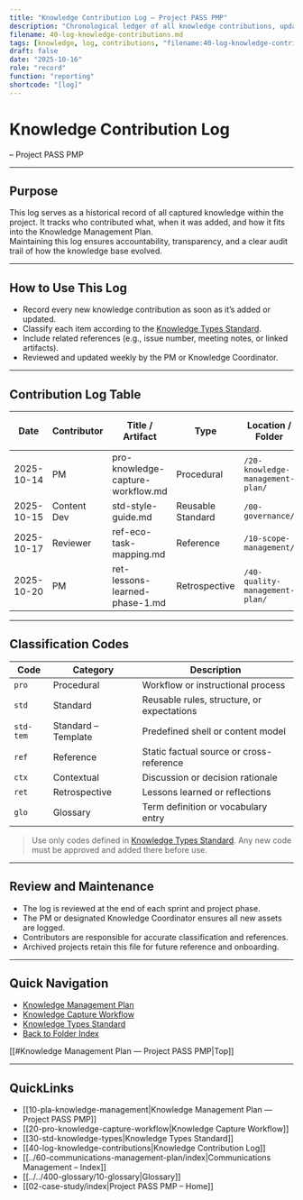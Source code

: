 ```yaml
---
title: "Knowledge Contribution Log — Project PASS PMP"
description: "Chronological ledger of all knowledge contributions, updates, and classifications used for audits and retrospectives."
filename: 40-log-knowledge-contributions.md
tags: [knowledge, log, contributions, "filename:40-log-knowledge-contributions.md"]
draft: false
date: "2025-10-16"
role: "record"
function: "reporting"
shortcode: "[log]"
---
```


# Knowledge Contribution Log
– Project PASS PMP  

---

## Purpose

This log serves as a historical record of all captured knowledge within the project. It tracks who contributed what, when it was added, and how it fits into the Knowledge Management Plan.  
Maintaining this log ensures accountability, transparency, and a clear audit trail of how the knowledge base evolved.

---

## How to Use This Log

- Record every new knowledge contribution as soon as it’s added or updated.  
- Classify each item according to the [Knowledge Types Standard](std-knowledge-types.md).  
- Include related references (e.g., issue number, meeting notes, or linked artifacts).  
- Reviewed and updated weekly by the PM or Knowledge Coordinator.

---

## Contribution Log Table

| Date | Contributor | Title / Artifact | Type | Location / Folder | Reviewed By | Linked Artifact / Note |
|------|--------------|------------------|------|--------------------|--------------|-------------------------|
| 2025-10-14 | PM | pro-knowledge-capture-workflow.md | Procedural | `/20-knowledge-management-plan/` | Reviewer | [Issue #12](https://github.com/org/repo/issues/12) |
| 2025-10-15 | Content Dev | std-style-guide.md | Reusable Standard | `/00-governance/` | PM | [Meeting Notes](../60-communications-management-plan/log-communications.md) |
| 2025-10-17 | Reviewer | ref-eco-task-mapping.md | Reference | `/10-scope-management/` | PM | [Scope Baseline](../10-scope-management/scope-baseline/index.md) |
| 2025-10-20 | PM | ret-lessons-learned-phase-1.md | Retrospective | `/40-quality-management-plan/` | Sponsor | [Retrospective Notes](../50-resource-management-plan/50-team-charter.md) |

---

## Classification Codes

| Code | Category | Description |
|------|-----------|-------------|
| `pro` | Procedural | Workflow or instructional process |
| `std` | Standard | Reusable rules, structure, or expectations |
| `std-tem` | Standard – Template | Predefined shell or content model |
| `ref` | Reference | Static factual source or cross-reference |
| `ctx` | Contextual | Discussion or decision rationale |
| `ret` | Retrospective | Lessons learned or reflections |
| `glo` | Glossary | Term definition or vocabulary entry |

> Use only codes defined in [Knowledge Types Standard](std-knowledge-types.md). Any new code must be approved and added there before use.

---

## Review and Maintenance

- The log is reviewed at the end of each sprint and project phase.  
- The PM or designated Knowledge Coordinator ensures all new assets are logged.  
- Contributors are responsible for accurate classification and references.  
- Archived projects retain this file for future reference and onboarding.

---
## Quick Navigation

- [Knowledge Management Plan](10-pla-knowledge-management.md)  
- [Knowledge Capture Workflow](20-pro-knowledge-capture-workflow.md)  
- [Knowledge Types Standard](30-std-knowledge-types.md)  
- [Back to Folder Index](repositories/r30-project-pass-pmp/contents/00-project-pass-pmp/60-communications-management-plan/20-knowledge-management-plan/index.md)


[[#Knowledge Management Plan — Project PASS PMP|Top]]

---

## QuickLinks
- [[10-pla-knowledge-management|Knowledge Management Plan — Project PASS PMP]]
- [[20-pro-knowledge-capture-workflow|Knowledge Capture Workflow]]
- [[30-std-knowledge-types|Knowledge Types Standard]]
- [[40-log-knowledge-contributions|Knowledge Contribution Log]]
- [[../60-communications-management-plan/index|Communications Management – Index]]
- [[../../400-glossary/10-glossary|Glossary]]
- [[02-case-study/index|Project PASS PMP – Home]]

